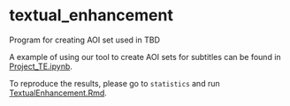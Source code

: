 # textual_enhancement

Program for creating AOI set used in TBD

A example of using our tool to create AOI sets for subtitles can be found in [Project_TE.ipynb](Project_TE.ipynb).

To reproduce the results, please go to `statistics` and run [TextualEnhancement.Rmd](Statistics/TextualEnhancement.Rmd).
